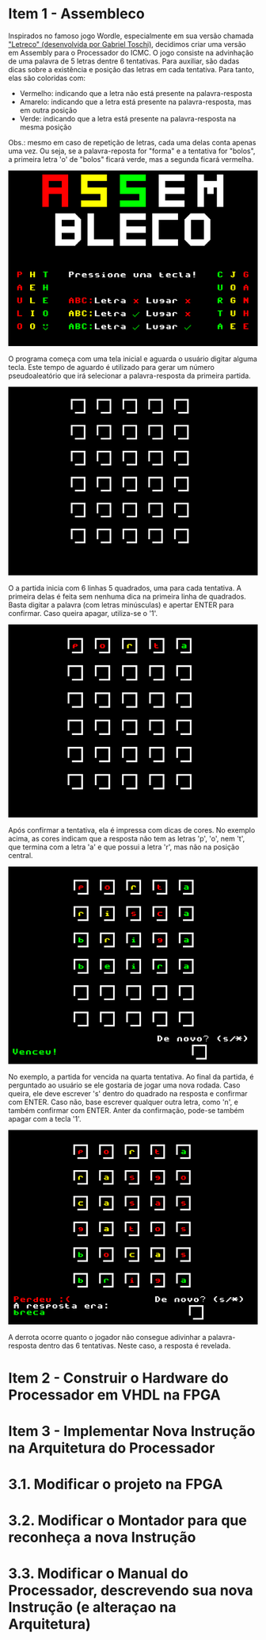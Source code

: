 # Item 1 - Assembleco
Inspirados no famoso jogo Wordle, especialmente em sua versão chamada ["Letreco" (desenvolvida por Gabriel Toschi)](https://github.com/gabtoschi/letreco), decidimos criar uma versão em Assembly para o Processador do ICMC. O jogo consiste na advinhação de uma palavra de 5 letras dentre 6 tentativas. Para auxiliar, são dadas dicas sobre a existência e posição das letras em cada tentativa. Para tanto, elas são coloridas com:
* Vermelho: indicando que a letra não está presente na palavra-resposta
* Amarelo: indicando que a letra está presente na palavra-resposta, mas em outra posição
* Verde: indicando que a letra está presente na palavra-resposta na mesma posição

Obs.: mesmo em caso de repetição de letras, cada uma delas conta apenas uma vez. Ou seja, se a palavra-reposta for "forma" e a tentativa for "bolos", a primeira letra 'o' de "bolos" ficará verde, mas a segunda ficará vermelha.

![Tela inicial do jogo](images/tela_inicial.png)

O programa começa com uma tela inicial e aguarda o usuário digitar alguma tecla. Este tempo de aguardo é utilizado para gerar um número pseudoaleatório que irá selecionar a palavra-resposta da primeira partida.

![Início de uma partida](images/1.png)

O a partida inicia com 6 linhas 5 quadrados, uma para cada tentativa. A primeira delas é feita sem nenhuma dica na primeira linha de quadrados. Basta digitar a palavra (com letras minúsculas) e apertar ENTER para confirmar. Caso queira apagar, utiliza-se o '1'. 

![Primeira tentativa da rodada teste](images/2.png)

Após confirmar a tentativa, ela é impressa com dicas de cores. No exemplo acima, as cores indicam que a resposta não tem as letras 'p', 'o', nem 't', que termina com a letra 'a' e que possui a letra 'r', mas não na posição central.

![Vitória](images/3.png)

No exemplo, a partida for vencida na quarta tentativa. Ao final da partida, é perguntado ao usuário se ele gostaria de jogar uma nova rodada. Caso queira, ele deve escrever 's' dentro do quadrado na resposta e confirmar com ENTER. Caso não, base escrever qualquer outra letra, como 'n', e também confirmar com ENTER. Anter da confirmação, pode-se também apagar com a tecla '1'.

![Derrota](images/4.png)

A derrota ocorre quanto o jogador não consegue adivinhar a palavra-resposta dentro das 6 tentativas. Neste caso, a resposta é revelada.

# Item 2 - Construir o Hardware do Processador em VHDL na FPGA

# Item 3 - Implementar Nova Instrução na Arquitetura do Processador

# 3.1. Modificar o projeto na FPGA
# 3.2. Modificar o Montador para que reconheça a nova Instrução
# 3.3. Modificar o Manual do Processador, descrevendo sua nova Instrução (e alteraçao na Arquitetura)
